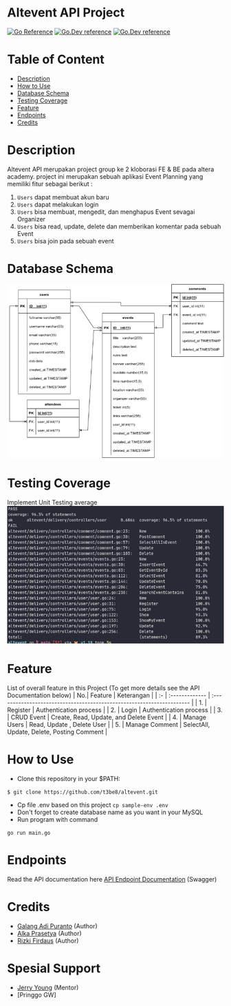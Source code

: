 # Altevent API Project
[![Go Reference](https://pkg.go.dev/badge/golang.org/x/example.svg)](https://pkg.go.dev/golang.org/x/example)
[![Go.Dev reference](https://img.shields.io/badge/gorm-reference-blue?logo=go&logoColor=white)](https://pkg.go.dev/gorm.io/gorm?tab=doc)
[![Go.Dev reference](https://img.shields.io/badge/echo-reference-blue?logo=go&logoColor=white)](https://github.com/labstack/echo)

# Table of Content
- [Description](#description)
- [How to Use](#how-to-use)
- [Database Schema](#database-schema)
- [Testing Coverage](#testing-coverage)
- [Feature](#feature)
- [Endpoints](#endpoints)
- [Credits](#credits)

# Description
Altevent API merupakan project group ke 2 kloborasi FE & BE pada altera academy. 
project ini merupakan sebuah aplikasi Event Planning yang memiliki fitur sebagai berikut :
1. `Users` dapat membuat akun baru
2. `Users` dapat melakukan login
3. `Users` bisa membuat, mengedit, dan menghapus Event sevagai Organizer
4. `Users` bisa read, update, delete dan memberikan komentar pada sebuah Event
5. `Users` bisa join pada sebuah event

# Database Schema
![ERD](https://github.com/t3be8/altevent/blob/main/screenshoot/event-erd.png)

# Testing Coverage
Implement Unit Testing average 
![TEST](https://github.com/t3be8/altevent/blob/main/screenshoot/coverage-test.png)

# Feature
List of overall feature in this Project (To get more details see the API Documentation below)
| No.| Feature        | Keterangan                                                             |
| :- | :------------- | :--------------------------------------------------------------------- |
| 1. | Register       | Authentication process                                                 |
| 2. | Login          | Authentication process                                                 |
| 3. | CRUD Event     | Create, Read, Update, and Delete Event                                 |
| 4. | Manage Users   | Read, Update , Delete User                                             |
| 5. | Manage Comment | SelectAll, Update, Delete, Posting Comment                             |


# How to Use
- Clone this repository in your $PATH:
```
$ git clone https://github.com/t3be8/altevent.git
```
- Cp file .env based on this project 
``
cp sample-env .env
``
- Don't forget to create database name as you want in your MySQL
- Run program with command
```
go run main.go
```
# Endpoints
Read the API documentation here [API Endpoint Documentation](https://app.swaggerhub.com/apis/adeeplearn/Altevent/1.0.0) (Swagger)

# Credits
- [Galang Adi Puranto](https://github.com/adeeplearn) (Author)
- [Alka Prasetya](https://github.com/alkaprasetya) (Author)
- [Rizki Firdaus](https://github.com/marthadinatarf) (Author)

# Spesial Support
- [Jerry Young](https://github.com/jackthepanda96) (Mentor)
- [Pringgo GW] 
